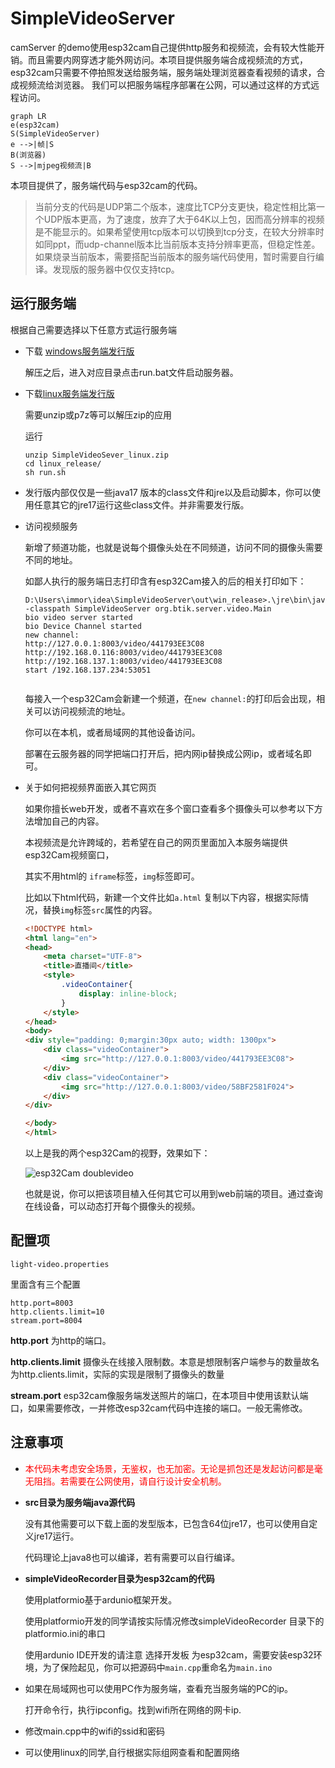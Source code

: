 # SimpleVideoServer

camServer 的demo使用esp32cam自己提供http服务和视频流，会有较大性能开销。而且需要内网穿透才能外网访问。本项目提供服务端合成视频流的方式，esp32cam只需要不停拍照发送给服务端，服务端处理浏览器查看视频的请求，合成视频流给浏览器。
我们可以把服务端程序部署在公网，可以通过这样的方式远程访问。

```mermaid
graph LR
e(esp32cam)
S(SimpleVideoServer)
e -->|帧|S
B(浏览器)
S -->|mjpeg视频流|B
```

本项目提供了，服务端代码与esp32cam的代码。
> 当前分支的代码是UDP第二个版本，速度比TCP分支更快，稳定性相比第一个UDP版本更高，为了速度，放弃了大于64K以上包，因而高分辨率的视频是不能显示的。如果希望使用tcp版本可以切换到tcp分支，在较大分辨率时如同ppt，而udp-channel版本比当前版本支持分辨率更高，但稳定性差。如果烧录当前版本，需要搭配当前版本的服务端代码使用，暂时需要自行编译。发现版的服务器中仅仅支持tcp。


## 运行服务端

根据自己需要选择以下任意方式运行服务端

* 下载 [windows服务端发行版](https://gitcode.net/qq_26700087/simpleVideoServer/uploads/92abc011e3048b9401a204b4255c0a56/SimpleVideoSever_win.zip)

  解压之后，进入对应目录点击run.bat文件启动服务器。

* 下载[linux服务端发行版](https://gitcode.net/qq_26700087/simpleVideoServer/uploads/f6b8ffccef4cd8f271c0667a22c53fc3/SimpleVideoSever_linux.zip)

  需要unzip或p7z等可以解压zip的应用

  运行

  ```shell
  unzip SimpleVideoSever_linux.zip
  cd linux_release/
  sh run.sh
  ```

* 发行版内部仅仅是一些java17 版本的class文件和jre以及启动脚本，你可以使用任意其它的jre17运行这些class文件。并非需要发行版。

* 访问视频服务

  新增了频道功能，也就是说每个摄像头处在不同频道，访问不同的摄像头需要不同的地址。

  

  如鄙人执行的服务端日志打印含有esp32Cam接入的后的相关打印如下：

  ```
  D:\Users\immor\idea\SimpleVideoServer\out\win_release>.\jre\bin\java -classpath SimpleVideoServer org.btik.server.video.Main
  bio video server started
  bio Device Channel started
  new channel:
  http://127.0.0.1:8003/video/441793EE3C08
  http://192.168.0.116:8003/video/441793EE3C08
  http://192.168.137.1:8003/video/441793EE3C08
  start /192.168.137.234:53051
  
  
  ```

  每接入一个esp32Cam会新建一个频道，在`new channel:`的打印后会出现，相关可以访问视频流的地址。

  你可以在本机，或者局域网的其他设备访问。

  部署在云服务器的同学把端口打开后，把内网ip替换成公网ip，或者域名即可。

  

* 关于如何把视频界面嵌入其它网页

  如果你擅长web开发，或者不喜欢在多个窗口查看多个摄像头可以参考以下方法增加自己的内容。

  

  本视频流是允许跨域的，若希望在自己的网页里面加入本服务端提供esp32Cam视频窗口，

  其实不用html的 `iframe`标签，`img`标签即可。

  比如以下html代码，新建一个文件比如`a.html` 复制以下内容，根据实际情况，替换`img`标签`src`属性的内容。

  ```html
  <!DOCTYPE html>
  <html lang="en">
  <head>
      <meta charset="UTF-8">
      <title>直播间</title>
      <style>
          .videoContainer{
              display: inline-block;
          }
      </style>
  </head>
  <body>
  <div style="padding: 0;margin:30px auto; width: 1300px">
      <div class="videoContainer">
          <img src="http://127.0.0.1:8003/video/441793EE3C08">
      </div>
      <div class="videoContainer">
          <img src="http://127.0.0.1:8003/video/58BF2581F024">
      </div>
  </div>
  
  </body>
  </html>
  ```

  以上是我的两个esp32Cam的视野，效果如下：

  ![esp32Cam doublevideo](https://img-blog.csdnimg.cn/ca9e5e19fa5742b8a7c698845078e0ab.gif#pic_center)

  也就是说，你可以把该项目植入任何其它可以用到web前端的项目。通过查询在线设备，可以动态打开每个摄像头的视频。

  

## 配置项

`light-video.properties`

里面含有三个配置

```properties
http.port=8003
http.clients.limit=10
stream.port=8004
```

**http.port** 为http的端口。

**http.clients.limit** 摄像头在线接入限制数。本意是想限制客户端参与的数量故名为http.clients.limit，实际的实现是限制了摄像头的数量

**stream.port** esp32cam像服务端发送照片的端口，在本项目中使用该默认端口，如果需要修改，一并修改esp32cam代码中连接的端口。一般无需修改。



## 注意事项

* <span style="color:#f00">本代码未考虑安全场景，无鉴权，也无加密。无论是抓包还是发起访问都是毫无阻挡。若需要在公网使用，请自行设计安全机制。</span>

* **src目录为服务端java源代码**

  没有其他需要可以下载上面的发型版本，已包含64位jre17，也可以使用自定义jre17运行。

  代码理论上java8也可以编译，若有需要可以自行编译。

  

* **simpleVideoRecorder目录为esp32cam的代码**

  使用platformio基于ardunio框架开发。

  使用platformio开发的同学请按实际情况修改simpleVideoRecorder 目录下的platformio.ini的串口

  

  使用ardunio IDE开发的请注意 选择开发板 为esp32cam，需要安装esp32环境，为了保险起见，你可以把源码中`main.cpp`重命名为`main.ino`

  

* 如果在局域网也可以使用PC作为服务端，查看充当服务端的PC的ip。

  打开命令行，执行ipconfig。找到wifi所在网络的网卡ip.

  

* 修改main.cpp中的wifi的ssid和密码

  
  
* 可以使用linux的同学,自行根据实际组网查看和配置网络

  
  
  
